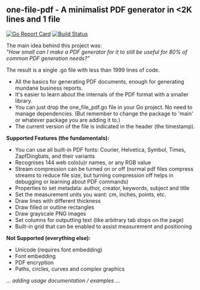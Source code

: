 ## one-file-pdf - A minimalist PDF generator in &lt;2K lines and 1 file
[![Go Report Card](https://goreportcard.com/badge/github.com/balacode/one-file-pdf)](https://goreportcard.com/report/github.com/balacode/one-file-pdf)
[![Build Status](https://travis-ci.org/balacode/one-file-pdf.svg?branch=master)](https://travis-ci.org/balacode/one-file-pdf)  

The main idea behind this project was:  
*"How small can I make a PDF generator for it to still be useful for 80% of common PDF generation needs?"*

The result is a single .go file with less than 1999 lines of code.

- All the basics for generating PDF documents, enough for generating mundane business reports.
- It's easier to learn about the internals of the PDF format with a smaller library.
- You can just drop the one_file_pdf.go file in your Go project. No need to manage dependencies. (But remember to change the package to 'main' or whatever package you are adding it to.)
- The current version of the file is indicated in the header (the timestamp).

**Supported Features (the fundamentals):**
- You can use all built-in PDF fonts: Courier, Helvetica, Symbol, Times, ZapfDingbats, and their variants
- Recognises 144 web colo(u)r names, or any RGB value
- Stream compression can be turned on or off (normal pdf files compress streams to reduce file size, but turning compression off helps in debugging or learning about PDF commands)
- Properties to set metadata: author, creator, keywords, subject and title
- Set the measurement units you want: cm, inches, points, etc.
- Draw lines with different thickness
- Draw filled or outline rectangles
- Draw grayscale PNG images
- Set columns for outputting text (like arbitrary tab stops on the page)
- Built-in grid that can be enabled to assist measurement and positioning

**Not Supported (everything else):**
- Unicode (requires font embedding)
- Font embedding
- PDF encryption
- Paths, circles, curves and complex graphics

*... adding usage documentation / examples ...*

